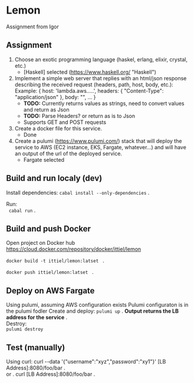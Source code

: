 # Lemon
Assignment from Igor

## Assignment
1. Choose an exotic programming language (haskel, erlang, elixir, crystal, etc.)
	* [Haskell] selected (https://www.haskell.org/ "Haskell")
2. Implement a simple web server that replies with an html/json response describing 
  the received request (headers, path, host, body, etc.):
   Example: { host: 'lambda.aws.....', headers: { "Content-Type": "application/json" }, body: "", ... }
	* **TODO:** Currently returns values as strings, need to convert values and return as Json
	* **TODO:** Parse Headers? or return as is to Json
	* Supports GET and POST requests
3. Create a docker file for this service.
	* Done
4. Create a pulumi (https://www.pulumi.com/) stack that will deploy the service to AWS (EC2 instance, EKS, Fargate, whatever...) and will have an output of the url of the deployed service.
	* Fargate selected 
	
	
## Build and run localy (dev)
Install dependencies:
```cabal install --only-dependencies``` . 

Run:  
``` cabal run``` . 

## Build and push Docker
Open project on Docker hub
https://cloud.docker.com/repository/docker/ittiel/lemon

```docker build -t ittiel/lemon:latset ``` . 

```docker push ittiel/lemon:latset ``` . 

## Deploy on AWS Fargate
Using pulumi, assuming AWS configuration exists
Pulumi configuraton is in the pulumi fodler
Create and deploy:
```pulumi up``` . 
**Output returns the LB address for the service** .  
Destroy:  
```pulumi destroy```

## Test (manually)
Using curl:
curl --data '{"username":"xyz","password":"xy1"}'  [LB Address]:8080/foo/bar .  
or . 
curl [LB Address]:8080/foo/bar . 
